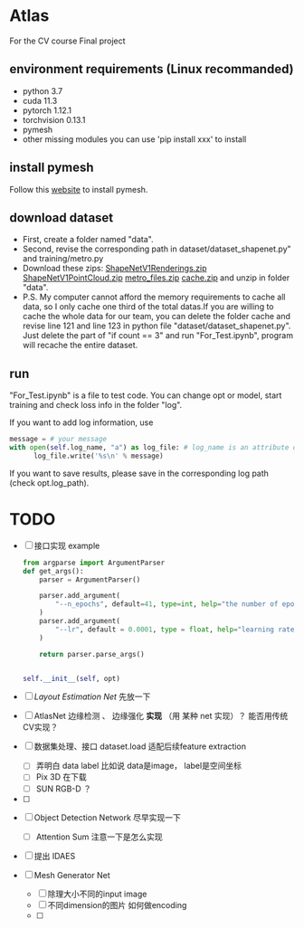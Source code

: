 # Atlas

For the CV course Final project

## environment requirements (Linux recommanded)
+ python 3.7
+ cuda 11.3
+ pytorch 1.12.1
+ torchvision 0.13.1
+ pymesh
+ other missing modules you can use 'pip install xxx' to install

## install pymesh
Follow this [website](https://blog.csdn.net/weixin_46632183/article/details/120553750) to install pymesh.

## download dataset
+ First, create a folder named "data".
+ Second, revise the corresponding path in dataset/dataset_shapenet.py" and training/metro.py
+ Download these zips: [ShapeNetV1Renderings.zip](https://jbox.sjtu.edu.cn/l/l1dfYe) [ShapeNetV1PointCloud.zip](https://jbox.sjtu.edu.cn/l/01AwwD) [metro_files.zip](https://jbox.sjtu.edu.cn/l/41tOlR) [cache.zip](https://jbox.sjtu.edu.cn/l/b1d0PR) and unzip in folder "data".
+ P.S. My computer cannot afford the memory requirements to cache all data, so I only cache one third of the total datas.If you are willing to cache the whole data for our team, you can delete the folder cache and revise line 121 and line 123 in python file "dataset/dataset_shapenet.py". Just delete the part of "if count == 3" and run "For_Test.ipynb", program will recache the entire dataset. 

## run
"For_Test.ipynb" is a file to test code. You can change opt or model, start training and check loss info in the folder "log".

If you want to add log information, use 

```python
message = # your message
with open(self.log_name, "a") as log_file: # log_name is an attribute of class Trainer
      log_file.write('%s\n' % message)
```

If you want to save results, please save in the corresponding log path (check opt.log_path).





# TODO

- [ ] 接口实现 example 

    ```python
    from argparse import ArgumentParser
    def get_args():
        parser = ArgumentParser()
    
        parser.add_argument(
            "--n_epochs", default=41, type=int, help="the number of epochs to run."
        )
        parser.add_argument(
            "--lr", default = 0.0001, type = float, help="learning rate."
        )
    
        return parser.parse_args()
    
    
    self.__init__(self, opt)
    ```

    

- [ ] *Layout Estimation Net* 先放一下

- [ ] AtlasNet 边缘检测 、 边缘强化 **实现** （用 某种 net 实现）？ 能否用传统CV实现？

- [ ] 数据集处理、接口 dataset.load 适配后续feature extraction

    - [ ] 弄明白 data label 比如说 data是image， label是空间坐标
    - [ ] Pix 3D 在下载 
    - [ ] SUN RGB-D ？ 

- [ ] 

- [ ] Object Detection Network  尽早实现一下
    - [ ]  Attention Sum 注意一下是怎么实现
- [ ] 提出 IDAES
- [ ] Mesh Generator Net 

    - [ ] 除理大小不同的input image
    - [ ] 不同dimension的图片 如何做encoding
    - [ ] 


